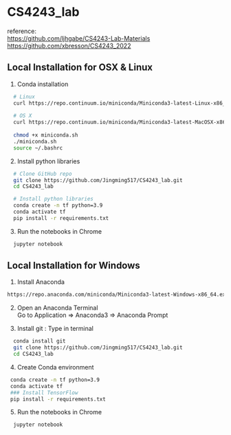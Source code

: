# CS4243_lab

reference:  
https://github.com/ljhgabe/CS4243-Lab-Materials  
https://github.com/xbresson/CS4243_2022  


## Local Installation for OSX & Linux

1. Conda installation
```sh
  # Linux
  curl https://repo.continuum.io/miniconda/Miniconda3-latest-Linux-x86_64.sh -o miniconda.sh -J -L -k # Linux
  
  # OS X
  curl https://repo.continuum.io/miniconda/Miniconda3-latest-MacOSX-x86_64.sh -o miniconda.sh -J -L -k # OSX
  
  chmod +x miniconda.sh
  ./miniconda.sh
  source ~/.bashrc
```

2. Install python libraries
```sh
  # Clone GitHub repo
  git clone https://github.com/Jingming517/CS4243_lab.git
  cd CS4243_lab

  # Install python libraries
  conda create -n tf python=3.9
  conda activate tf
  pip install -r requirements.txt
```

3. Run the notebooks in Chrome
```sh
  jupyter notebook
```

## Local Installation for Windows
1. Install Anaconda
```sh
https://repo.anaconda.com/miniconda/Miniconda3-latest-Windows-x86_64.exe
```

2. Open an Anaconda Terminal   
Go to Application => Anaconda3 => Anaconda Prompt 

3. Install git : Type in terminal
```sh
  conda install git 
  git clone https://github.com/Jingming517/CS4243_lab.git
  cd CS4243_lab
```

4. Create Conda environment
```sh
 conda create -n tf python=3.9
 conda activate tf
 ### Install TensorFlow
 pip install -r requirements.txt
```
5. Run the notebooks in Chrome
```sh
  jupyter notebook
```


